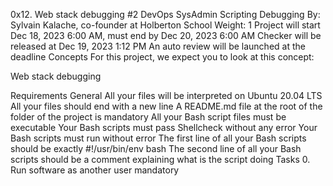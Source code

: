 0x12. Web stack debugging #2
DevOps
SysAdmin
Scripting
Debugging
 By: Sylvain Kalache, co-founder at Holberton School
 Weight: 1
 Project will start Dec 18, 2023 6:00 AM, must end by Dec 20, 2023 6:00 AM
 Checker will be released at Dec 19, 2023 1:12 PM
 An auto review will be launched at the deadline
Concepts
For this project, we expect you to look at this concept:

Web stack debugging


Requirements
General
All your files will be interpreted on Ubuntu 20.04 LTS
All your files should end with a new line
A README.md file at the root of the folder of the project is mandatory
All your Bash script files must be executable
Your Bash scripts must pass Shellcheck without any error
Your Bash scripts must run without error
The first line of all your Bash scripts should be exactly #!/usr/bin/env bash
The second line of all your Bash scripts should be a comment explaining what is the script doing
Tasks
0. Run software as another user
mandatory
